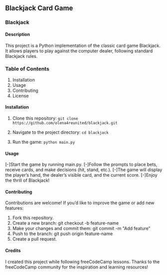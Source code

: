 ## Blackjack Card Game
### Blackjack

#### Description
This project is a Python implementation of the classic card game Blackjack. It allows players to play against the computer dealer, following standard Blackjack rules.

### Table of Contents
1. Installation
2. Usage
3. Contributing
4. License

#### Installation
1. Clone this repository:
```git clone https://github.com/olena4reunited/blackjack.git```

2. Navigate to the project directory:
```cd blackjack```

3. Run the game:
```python main.py```

#### Usage
[-]Start the game by running main.py.
[-]Follow the prompts to place bets, receive cards, and make decisions (hit, stand, etc.).
[-]The game will display the player’s hand, the dealer’s visible card, and the current score.
[-]Enjoy the thrill of Blackjack!

#### Contributing
Contributions are welcome! If you’d like to improve the game or add new features:

1. Fork this repository.
2. Create a new branch: git checkout -b feature-name
3. Make your changes and commit them: git commit -m "Add feature"
4. Push to the branch: git push origin feature-name
5. Create a pull request.

#### Credits
I created this project while following freeCodeCamp lessons. Thanks to the freeCodeCamp community for the inspiration and learning resources!

